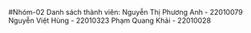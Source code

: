 #Nhóm-02
Danh sách thành viên:
Nguyễn Thị Phương Anh - 22010079
Nguyễn Việt Hùng - 22010323
Phạm Quang Khải - 22010028
 
